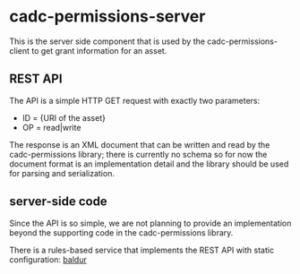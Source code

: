# cadc-permissions-server

This is the server side component that is used by the cadc-permissions-client to get
grant information for an asset.

## REST API

The API is a simple HTTP GET request with exactly two parameters:

* ID = {URI of the asset}
* OP = read|write

The response is an XML document that can be written and read by the cadc-permissions
library; there is currently no schema so for now the document format is an implementation
detail and the library should be used for parsing and serialization.

## server-side code

Since the API is so simple, we are not planning to provide an implementation beyond the supporting
code in the cadc-permissions library.

There is a rules-based service that implements the REST API with static configuration:
<a href="https://github.com/opencadc/storage-inventory/tree/master/baldur">baldur</a>



